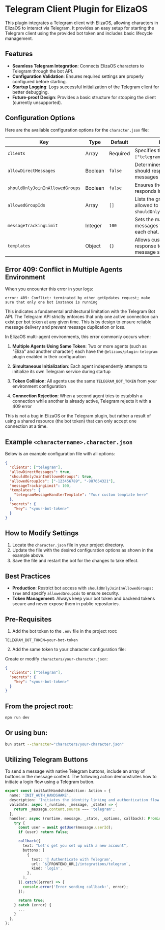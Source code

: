 # Telegram Client Plugin for ElizaOS

This plugin integrates a Telegram client with ElizaOS, allowing characters in ElizaOS to interact via Telegram. It provides an easy setup for starting the Telegram client using the provided bot token and includes basic lifecycle management.

## Features

- **Seamless Telegram Integration**: Connects ElizaOS characters to Telegram through the bot API.
- **Configuration Validation**: Ensures required settings are properly configured before starting.
- **Startup Logging**: Logs successful initialization of the Telegram client for better debugging.
- **Future-proof Design**: Provides a basic structure for stopping the client (currently unsupported).

## Configuration Options

Here are the available configuration options for the `character.json` file:

| Key                             | Type    | Default  | Description                                                                                         |
| ------------------------------- | ------- | -------- | --------------------------------------------------------------------------------------------------- |
| `clients`                       | Array   | Required | Specifies the client type (e.g., `["telegram"]`).                                                   |
| `allowDirectMessages`           | Boolean | `false`  | Determines whether the bot should respond to direct messages (DMs).                                 |
| `shouldOnlyJoinInAllowedGroups` | Boolean | `false`  | Ensures the bot only joins and responds in specified groups.                                        |
| `allowedGroupIds`               | Array   | `[]`     | Lists the group IDs the bot is allowed to interact with (requires `shouldOnlyJoinInAllowedGroups`). |
| `messageTrackingLimit`          | Integer | `100`    | Sets the maximum number of messages to track in memory for each chat.                               |
| `templates`                     | Object  | `{}`     | Allows customization of response templates for different message scenarios.                         |


## Error 409: Conflict in Multiple Agents Environment

When you encounter this error in your logs:
```
error: 409: Conflict: terminated by other getUpdates request; make sure that only one bot instance is running
```

This indicates a fundamental architectural limitation with the Telegram Bot API. The Telegram API strictly enforces that only one active connection can exist per bot token at any given time. This is by design to ensure reliable message delivery and prevent message duplication or loss.

In ElizaOS multi-agent environments, this error commonly occurs when:

1. **Multiple Agents Using Same Token**: Two or more agents (such as "Eliza" and another character) each have the `@elizaos/plugin-telegram` plugin enabled in their configuration
   
2. **Simultaneous Initialization**: Each agent independently attempts to initialize its own Telegram service during startup
   
3. **Token Collision**: All agents use the same `TELEGRAM_BOT_TOKEN` from your environment configuration
   
4. **Connection Rejection**: When a second agent tries to establish a connection while another is already active, Telegram rejects it with a 409 error

This is not a bug in ElizaOS or the Telegram plugin, but rather a result of using a shared resource (the bot token) that can only accept one connection at a time.

## Example `<charactername>.character.json`

Below is an example configuration file with all options:

```json
{
  "clients": ["telegram"],
  "allowDirectMessages": true,
  "shouldOnlyJoinInAllowedGroups": true,
  "allowedGroupIds": ["-123456789", "-987654321"],
  "messageTrackingLimit": 100,
  "templates": {
    "telegramMessageHandlerTemplate": "Your custom template here"
  },
  "secrets": {
    "key": "<your-bot-token>"
  }
}
```

## How to Modify Settings

1. Locate the `character.json` file in your project directory.
2. Update the file with the desired configuration options as shown in the example above.
3. Save the file and restart the bot for the changes to take effect.

## Best Practices

- **Production**: Restrict bot access with `shouldOnlyJoinInAllowedGroups: true` and specify `allowedGroupIds` to ensure security.
- **Token Management**: Always keep your bot token and backend tokens secure and never expose them in public repositories.

## Pre-Requisites

1. Add the bot token to the `.env` file in the project root:

```env
TELEGRAM_BOT_TOKEN=your-bot-token
```

2. Add the same token to your character configuration file:

Create or modify `characters/your-character.json`:

```json
{
  "clients": ["telegram"],
  "secrets": {
    "key": "<your-bot-token>"
  }
}
```

## From the project root:

```bash
npm run dev
```

## Or using bun:

```bash
bun start --character="characters/your-character.json"
```

## Utilizing Telegram Buttons

To send a message with native Telegram buttons, include an array of buttons in the message content. The following action demonstrates how to initiate a login flow using a Telegram button.

```typescript
export const initAuthHandshakeAction: Action = {
  name: 'INIT_AUTH_HANDSHAKE',
  description: 'Initiates the identity linking and authentication flow for new users.',
  validate: async (_runtime, _message, _state) => {
    return _message.content.source === 'telegram';
  },
  handler: async (runtime, message, _state, _options, callback): Promise<boolean> => {
    try {
      const user = await getUser(message.userId);
      if (user) return false;

      callback({
        text: "Let's get you set up with a new account",
        buttons: [
          {
            text: '🔑 Authenticate with Telegram',
            url: `${FRONTEND_URL}/integrations/telegram`,
            kind: 'login',
          },
        ],
      }).catch((error) => {
        console.error('Error sending callback:', error);
      });

      return true;
    } catch (error) {
      ...
    }
  },
};
```
